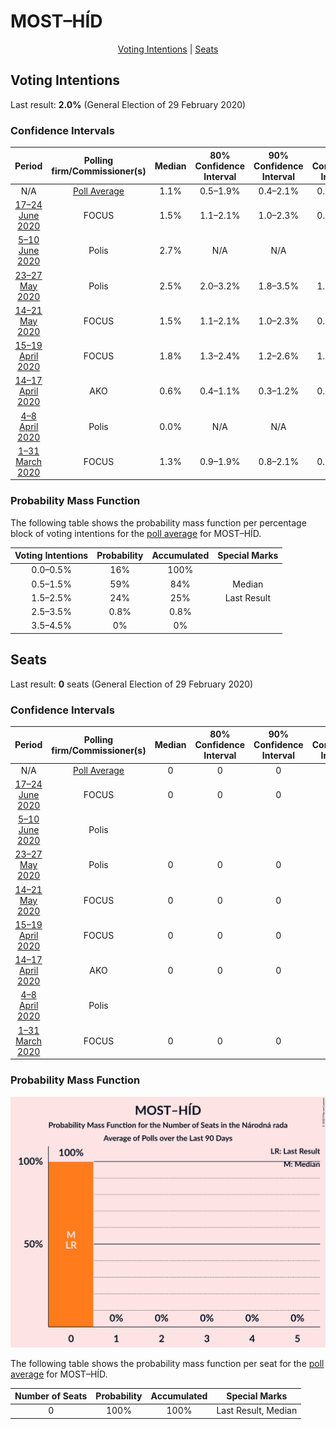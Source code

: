# MOST–HÍD

<p align="center"><a href="#voting-intentions">Voting Intentions</a> | <a href="#seats">Seats</a></p>

## Voting Intentions

Last result: **2.0%** (General Election of 29 February 2020)

### Confidence Intervals

| Period     | Polling firm/Commissioner(s) | Median | 80% Confidence Interval | 90% Confidence Interval | 95% Confidence Interval | 99% Confidence Interval |
|:----------:|:----------------:|:-----------:|:-----------------------:|:-----------------------:|:-----------------------:|:-----------------------:|
| N/A | [Poll Average](average.html) | 1.1% | 0.5–1.9% | 0.4–2.1% | 0.3–2.3% | 0.2–2.6% |
| [17–24 June 2020](2020-06-24-FOCUS.html) | FOCUS | 1.5% | 1.1–2.1% | 1.0–2.3% | 0.9–2.4% | 0.7–2.8% |
| [5–10 June 2020](2020-06-10-Polis.html) | Polis | 2.7% | N/A | N/A | N/A | N/A |
| [23–27 May 2020](2020-05-27-Polis.html) | Polis | 2.5% | 2.0–3.2% | 1.8–3.5% | 1.7–3.6% | 1.5–4.0% |
| [14–21 May 2020](2020-05-21-FOCUS.html) | FOCUS | 1.5% | 1.1–2.1% | 1.0–2.3% | 0.9–2.4% | 0.7–2.8% |
| [15–19 April 2020](2020-04-19-FOCUS.html) | FOCUS | 1.8% | 1.3–2.4% | 1.2–2.6% | 1.1–2.8% | 0.9–3.1% |
| [14–17 April 2020](2020-04-17-AKO.html) | AKO | 0.6% | 0.4–1.1% | 0.3–1.2% | 0.3–1.3% | 0.2–1.6% |
| [4–8 April 2020](2020-04-08-Polis.html) | Polis | 0.0% | N/A | N/A | N/A | N/A |
| [1–31 March 2020](2020-03-31-FOCUS.html) | FOCUS | 1.3% | 0.9–1.9% | 0.8–2.1% | 0.8–2.2% | 0.6–2.5% |

### Probability Mass Function

The following table shows the probability mass function per percentage block of voting intentions for the [poll average](average.html) for MOST–HÍD.

| Voting Intentions | Probability | Accumulated | Special Marks |
|:-----------------:|:-----------:|:-----------:|:-------------:|
| 0.0–0.5% | 16% | 100% |  |
| 0.5–1.5% | 59% | 84% | Median |
| 1.5–2.5% | 24% | 25% | Last Result |
| 2.5–3.5% | 0.8% | 0.8% |  |
| 3.5–4.5% | 0% | 0% |  |


## Seats

Last result: **0** seats (General Election of 29 February 2020)

### Confidence Intervals

| Period     | Polling firm/Commissioner(s) | Median | 80% Confidence Interval | 90% Confidence Interval | 95% Confidence Interval | 99% Confidence Interval |
|:----------:|:----------------:|:------:|:-----------------------:|:-----------------------:|:-----------------------:|:-----------------------:|
| N/A | [Poll Average](average.html) | 0 | 0 | 0 | 0 | 0 |
| [17–24 June 2020](2020-06-24-FOCUS.html) | FOCUS | 0 | 0 | 0 | 0 | 0 |
| [5–10 June 2020](2020-06-10-Polis.html) | Polis |  |  |  |  |  |
| [23–27 May 2020](2020-05-27-Polis.html) | Polis | 0 | 0 | 0 | 0 | 0 |
| [14–21 May 2020](2020-05-21-FOCUS.html) | FOCUS | 0 | 0 | 0 | 0 | 0 |
| [15–19 April 2020](2020-04-19-FOCUS.html) | FOCUS | 0 | 0 | 0 | 0 | 0 |
| [14–17 April 2020](2020-04-17-AKO.html) | AKO | 0 | 0 | 0 | 0 | 0 |
| [4–8 April 2020](2020-04-08-Polis.html) | Polis |  |  |  |  |  |
| [1–31 March 2020](2020-03-31-FOCUS.html) | FOCUS | 0 | 0 | 0 | 0 | 0 |

### Probability Mass Function

![Graph with seats probability mass function not yet produced](average-seats-pmf-most–híd.png "Seats Probability Mass Function")

The following table shows the probability mass function per seat for the [poll average](average.html) for MOST–HÍD.

| Number of Seats | Probability | Accumulated | Special Marks |
|:---------------:|:-----------:|:-----------:|:-------------:|
| 0 | 100% | 100% | Last Result, Median |


